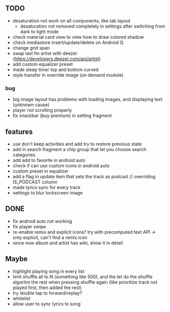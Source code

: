 ## TODO
- desaturation not work on all components, like tab layout
    - desaturation not removed completely in settings after switching from dark to light mode
- check material card view to view how to draw colored shadow
- check mediastore insert/update/delete on Android Q
- change grid span
- swap last fm artist with deezer (https://developers.deezer.com/api/artist)
- add custom equalizer preset
- made sleep timer top and bottom curved
- style transfer in override image (on demand module) 

### bug
- big image layout has problems with loading images, and displaying text (unknown cause)
- player not scrolling properly
- fix snackbar (buy premium) in setting fragment

## features
- use don't keep activities and add try to restore previous state
- add in search fragment a chip group that let you choose search categories
- add add to favorite in android auto
- check if can use custom icons in android auto
- custom preset in equalizer
- add a flag in update item that sets the track as podcast // overriding IS_PODCAST column
- made lyrics sync for every track
- settings to blur lockscreen image


## DONE
- fix android auto not working
- fix player swipe
- re-enable remix and explicit icons? try with precomputed text API -> only explicit, can't find a remix icon
- since now album and artist has wiki, show it in detail

## Maybe
- highlight playing song in every list
- limit shuffle all to N (something like 500), and the let do the shuffle
  algoritm  the rest when pressing shuffle again (like prioritize track not played first,
  then added the rest)
- try double tap to forward/replay?
- whitelist
- allow user to sync lyrics to song